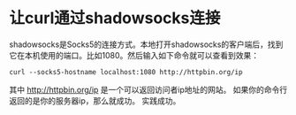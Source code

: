 # 让curl通过shadowsocks连接
shadowsocks是Socks5的连接方式。本地打开shadowsocks的客户端后，找到它在本机使用的端口。比如1080。然后输入如下命令就可以查看到效果：
```
curl --socks5-hostname localhost:1080 http://httpbin.org/ip
```
其中 http://httpbin.org/ip 是一个可以返回访问者ip地址的网站。
如果你的命令行返回的是你的服务器ip，那么就成功。
实践成功。